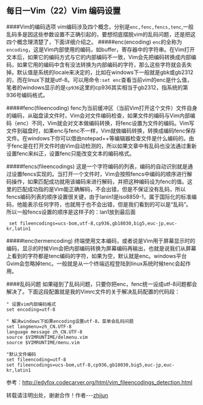 每日一Vim（22）Vim 编码设置
------------
####Vim的编码选项
vim编码涉及四个概念，分别是`enc,fenc,fencs,tenc`,一般乱码多是因这些参数设置不正确引起的，要想彻底摆脱vim的乱码问题，还是把这四个概念理清楚了，下面详细介绍之。
#####enc(encoding)
`enc`的全称为`encoding`，这是Vim内部使用的编码，如buffer，寄存器中的字符串。在Vim打开文本后，如果它的编码方式与它的内部编码不一致，Vim会先把编码转换成内部编码，如果它用的编码中含有没法转换为内部编码的字符，那么这些字符就会丢失掉。默认值是系统的locale来决定的，比如在windows下一般就是gbk或gb2312的，而在linux下就是utf-8。可以用命令`:set enc`查看当前vim的enc是什么值，笔者的windows显示的是`cp936`这里的cp936其实相当于gb2312，指系统的第936号编码格式。  

#####fenc(fileencoding)
fenc为当前缓冲区（当前Vim打开这个文件）文件自身的编码，从磁盘读文件时，Vim会对文件编码检查，如果文件的编码与Vim内部编码（enc）不同，Vim就会对文本做编码转换，将fenc设置为文件的编码。Vim写文件到磁盘时，如果enc与fenc不一样，Vim就做编码转换，转换成编码fenc保存文件。在windows下你可以借由notepad++等编辑器检查文件是什么编码的。由于fenc是在打开文件时由Vim自动检测的，所以如果文章中有乱码也没法通过重新设置fenc来纠正，设置fenc只能改变文本的编码格式。

#####fencs(fileencodings)
这是一个字符编码的列表，编码的自动识别就是通过设置fencs实现的。当打开一个文件时，Vim会按照fencs中编码的顺序进行解码操作，如果匹配成功就用该编码来进行解码，并把这种编码设为fenc的值。这里的匹配成功指的是Vim能正确解码，不会出错，但是不保证没有乱码，所以fencs编码列表的顺序设置很关键，由于lanin1是iso8859-1，属于国际化的标准编码，他能表示任何字符，也就用于也不会出错，但是我们看到的可以是“乱码”。
所以一般fencs设置的顺序是这样子的：lan1放到最后面  
     
     set fileencodings=ucs-bom,utf-8,cp936,gb18030,big5,euc-jp,euc-kr,latin1


#####tenc(termencoding)
终端使用文本编码，或者说是Vim用于屏幕显示时的编码，显示的时候Vim会把内部编码转换为屏幕编码再输出，也就是说我们从屏幕上看到的字符都是tenc编码的字符，如果为空，默认就是enc。windows平台Gvim会忽略掉tenc。一般就是从一个终端远程登陆到linux系统时候tenc会起作用。

####乱码问题
如果碰到了乱码问题，只要你把enc，fenc统一设成utf-8问题都会解决了。下面这段配置就是我的Vimrc文件的关于解决乱码配置的代码段：  

    " 设置vim内部编码格式
    set encoding=utf-8
    
    " 解决windows下如果encoding设置utf-8，菜单会乱码问题
    set langmenu=zh_CN.UTF-8
    language message zh_CN.UTF-8
    source $VIMRUNTIME/delmenu.vim
    source $VIMRUNTIME/menu.vim
    
    "默认文件编码
    set fileencoding=utf-8 
    set fileencodings=ucs-bom,utf-8,cp936,gb18030,big5,euc-jp,euc-kr,latin1

参考：http://edyfox.codecarver.org/html/vim_fileencodings_detection.html  

转载请注明出处，谢谢合作！作者---[zhijun](http://weibo.com/527355345) 
